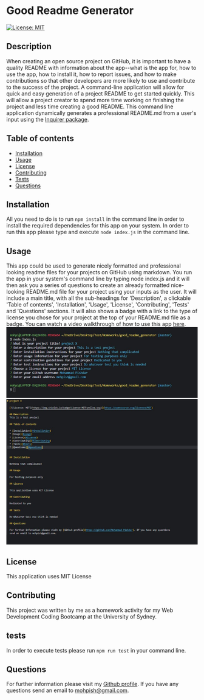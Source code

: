 # Good Readme Generator

  [![License: MIT](https://img.shields.io/badge/License-MIT-yellow.svg)](https://opensource.org/licenses/MIT)

  ## Description
  When creating an open source project on GitHub, it is important to have a quality README with information about the app--what is the app for, how to use the app, how to install it, how to report issues, and how to make contributions so that other developers are more likely to use and contribute to the success of the project. A command-line application will allow for quick and easy generation of a project README to get started quickly. This will allow a project creator to spend more time working on finishing the project and less time creating a good README. This command line application dynamically generates a professional README.md from a user's input using the [Inquirer package](https://www.npmjs.com/package/inquirer).

  ## Table of contents
  
  * [Installation](#installation)
  * [Usage](#usage)
  * [License](#license)
  * [Contributing](#contributing)
  * [Tests](#tests)
  * [Questions](#questions)
  

  ## Installation

  All you need to do is to run `npm install` in the command line in order to install the required dependencies for this app on your system. In order to run this app please type and execute `node index.js` in the command line.

  ## Usage

  This app could be used to generate nicely formatted and professional looking readme files for your projects on GitHub using markdown. You run the app in your system's command line by typing node index.js and it will then ask you a series of questions to create an already formatted nice-looking README.md file for your project using your inputs as the user. It will include a main title, with all the sub-headings for 'Description', a clickable 'Table of contents', 'Installation', 'Usage', 'License', 'Contributing', 'Tests' and 'Questions' sections. It will also shows a badge with a link to the type of license you chose for your project at the top of your README.md file as a badge. You can watch a video walkthrough of how to use this app [here](https://drive.google.com/file/d/16p5e1HvHKgzLqPI-qcGbYMsMVs02XTMw/view).
  ![readme generation process](https://github.com/Mohammad-Pishdar/good_readme_generator/blob/master/readmeImages/goodreadmegenerator1.jpg)
  ![generated readme](https://github.com/Mohammad-Pishdar/good_readme_generator/blob/master/readmeImages/goodreadmegenrator2.jpg)

  ## License

  This application uses MIT License

  ## Contributing

  This project was written by me as a homework activity for my Web Development Coding Bootcamp at the University of Sydney.

  ## tests

  In order to execute tests please run `npm run test` in your command line.

  ## Questions

  For further information please visit my [Github profile](https://github.com/Mohammad-Pishdar). If you have any questions send an email to mohpish@gmail.com.

